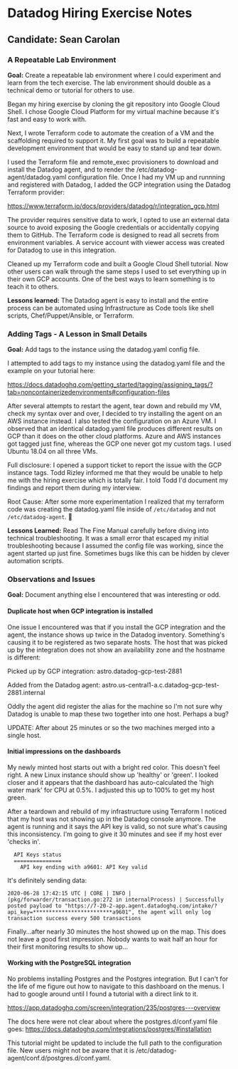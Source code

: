 # Datadog Hiring Exercise Notes
## Candidate: Sean Carolan

### A Repeatable Lab Environment
**Goal:** Create a repeatable lab environment where I could experiment and learn from the tech exercise. The lab environment should double as a technical demo or tutorial for others to use.

Began my hiring exercise by cloning the git repository into Google Cloud Shell. I chose Google Cloud Platform for my virtual machine because it's fast and easy to work with.

Next, I wrote Terraform code to automate the creation of a VM and the scaffolding required to support it. My first goal was to build a repeatable development environment that would be easy to stand up and tear down.

I used the Terraform file and remote_exec provisioners to download and install the Datadog agent, and to render the /etc/datadog-agent/datadog.yaml configuration file. Once I had my VM up and runnning and registered with Datadog, I added the GCP integration using the Datadog Terraform provider:

https://www.terraform.io/docs/providers/datadog/r/integration_gcp.html

The provider requires sensitive data to work, I opted to use an external data source to avoid exposing the Google credentials or accidentally copying them to GitHub. The Terraform code is designed to read all secrets from environment variables. A service account with viewer access was created for Datadog to use in this integration.

Cleaned up my Terraform code and built a Google Cloud Shell tutorial. Now other users can walk through the same steps I used to set everything up in their own GCP accounts. One of the best ways to learn something is to teach it to others.

**Lessons learned:** The Datadog agent is easy to install and the entire process can be automated using Infrastructure as Code tools like shell scripts, Chef/Puppet/Ansible, or Terraform.

### Adding Tags - A Lesson in Small Details
**Goal:** Add tags to the instance using the datadog.yaml config file.

I attempted to add tags to my instance using the datadog.yaml file and the example on your tutorial here:

https://docs.datadoghq.com/getting_started/tagging/assigning_tags/?tab=noncontainerizedenvironments#configuration-files

After several attempts to restart the agent, tear down and rebuild my VM, check my syntax over and over, I decided to try installing the agent on an AWS instance instead. I also tested the configuration on an Azure VM. I observed that an identical datadog.yaml file produces different results on GCP than it does on the other cloud platforms. Azure and AWS instances got tagged just fine, whereas the GCP one never got my custom tags. I used Ubuntu 18.04 on all three VMs.

Full disclosure: I opened a support ticket to report the issue with the GCP instance tags. Todd Rizley informed me that they would be unable to help me with the hiring exercise which is totally fair. I told Todd I'd document my findings and report them during my interview.

Root Cause: After some more experimentation I realized that my terraform code was creating the datadog.yaml file inside of `/etc/datadog` and not `/etc/datadog-agent`. :facepalm:

**Lessons Learned:** Read The Fine Manual carefully before diving into technical troubleshooting. It was a small error that escaped my initial troubleshooting because I assumed the config file was working, since the agent started up just fine. Sometimes bugs like this can be hidden by clever automation scripts.

### Observations and Issues
**Goal:** Document anything else I encountered that was interesting or odd.

#### Duplicate host when GCP integration is installed
One issue I encountered was that if you install the GCP integration and the agent, the instance shows up twice in the Datadog inventory. Something's causing it to be registered as two separate hosts. The host that was picked up by the integration does not show an availability zone and the hostname is different:

Picked up by GCP integration:
astro.datadog-gcp-test-2881

Added from the Datadog agent:
astro.us-central1-a.c.datadog-gcp-test-2881.internal

Oddly the agent did register the alias for the machine so I'm not sure why Datadog is unable to map these two together into one host. Perhaps a bug?

UPDATE: After about 25 minutes or so the two machines merged into a single host.

#### Initial impressions on the dashboards
My newly minted host starts out with a bright red color. This doesn't feel right. A new Linux instance should show up 'healthy' or 'green'. I looked closer and it appears that the dashboard has auto-calculated the 'high water mark' for CPU at 0.5%. I adjusted this up to 100% to get my host green.

After a teardown and rebuild of my infrastructure using Terraform I noticed that my host was not showing up in the Datadog console anymore. The agent is running and it says the API key is valid, so not sure what's causing this inconsistency. I'm going to give it 30 minutes and see if my host ever 'checks in'.

```
  API Keys status
  ===============
    API key ending with a9601: API Key valid
```

It's definitely sending data:

```
2020-06-28 17:42:15 UTC | CORE | INFO | (pkg/forwarder/transaction.go:272 in internalProcess) | Successfully posted payload to "https://7-20-2-app.agent.datadoghq.com/intake/?api_key=*************************a9601", the agent will only log transaction success every 500 transactions
```

Finally...after nearly 30 minutes the host showed up on the map. This does not leave a good first impression. Nobody wants to wait half an hour for their first monitoring results to show up...

#### Working with the PostgreSQL integration
No problems installing Postgres and the Postgres integration. But I can't for the life of me figure out how to navigate to this dashboard on the menus. I had to google around until I found a tutorial with a direct link to it.

https://app.datadoghq.com/screen/integration/235/postgres---overview

The docs here were not clear about where the postgres.d/conf.yaml file goes:
https://docs.datadoghq.com/integrations/postgres/#installation

This tutorial might be updated to include the full path to the configuration file. New users might not be aware that it is /etc/datadog-agent/conf.d/postgres.d/conf.yaml.
